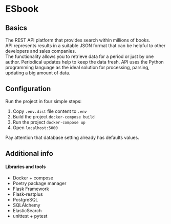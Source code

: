 # ESbook

## Basics
The REST API platform that provides search within millions of books.  
API represents results in a suitable JSON format that can be helpful to other developers and sales companies.  
The functionality allows you to retrieve data for a period or just by one author. 
Periodical updates help to keep the data fresh. API uses the Python programming language as the ideal solution for processing, parsing, updating a big amount of data.

## Configuration
Run the project in four simple steps:
1. Copy `.env.dist` file content to `.env`
2. Build the project `docker-compose build`
3. Run the project `docker-compose up`
4. Open `localhost:5000`

Pay attention that database setting already has defaults values.

## Additional info
#### Libraries and tools
* Docker + compose
* Poetry package manager
* Flask Framework
* Flask-restplus
* PostgreSQL
* SQLAlchemy
* ElasticSearch
* unittest + pytest
